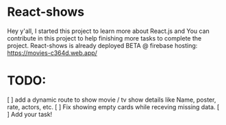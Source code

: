 # React-shows

Hey y'all, I started this project to learn more about React.js and You can contribute in this project to help finishing more tasks to complete the project. React-shows is already deployed BETA @ firebase hosting: https://movies-c364d.web.app/

# TODO:
[ ] add a dynamic route to show movie / tv show details like Name, poster, rate, actors, etc.
[ ] Fix showing empty cards while receving missing data.
[ ] Add your task!
